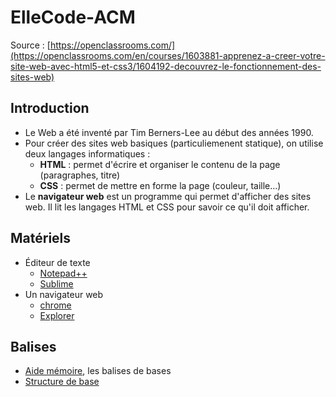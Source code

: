 # ElleCode-ACM
Source : [https://openclassrooms.com/](https://openclassrooms.com/en/courses/1603881-apprenez-a-creer-votre-site-web-avec-html5-et-css3/1604192-decouvrez-le-fonctionnement-des-sites-web)

## Introduction
- Le Web a été inventé par Tim Berners-Lee au début des années 1990.
- Pour créer des sites web basiques (particuliemenent statique), on utilise deux langages informatiques :
     * __HTML__ : permet d'écrire et organiser le contenu de la page (paragraphes, titre)
     * __CSS__ : permet de mettre en forme la page (couleur, taille…)
- Le __navigateur web__ est un programme qui permet d'afficher des sites web. Il lit les langages HTML et CSS pour savoir ce qu'il doit afficher.

## Matériels
- Éditeur de texte
    * [Notepad++](https://notepad-plus-plus.org)
    * [Sublime](https://www.sublimetext.com/)
- Un navigateur web
    * [chrome](https://www.google.ca/intl/fr/chrome/)
    * [Explorer](https://www.microsoft.com/en-ca/download/internet-explorer.aspx)

## Balises
- [Aide mémoire](https://htmlcheatsheet.com/), les balises de bases
- [Structure de base](https://github.com/TahiriNadia/ElleCode-ACM/blob/master/exemple/struct.html)
